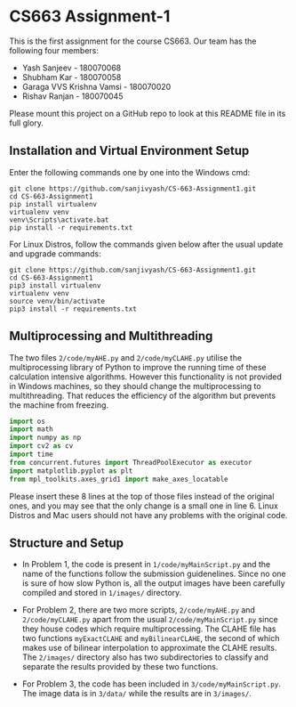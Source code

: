 # CS663 Assignment-1

This is the first assignment for the course CS663. Our team has the following four members:
- Yash Sanjeev - 180070068
- Shubham Kar - 180070058
- Garaga VVS Krishna Vamsi -  180070020
- Rishav Ranjan - 180070045

Please mount this project on a GitHub repo to look at this README file in its full glory. 

## Installation and Virtual Environment Setup

Enter the following commands one by one into the Windows cmd:

```
git clone https://github.com/sanjivyash/CS-663-Assignment1.git
cd CS-663-Assignment1
pip install virtualenv
virtualenv venv
venv\Scripts\activate.bat
pip install -r requirements.txt
```

For Linux Distros, follow the commands given below after the usual update and upgrade commands:

```
git clone https://github.com/sanjivyash/CS-663-Assignment1.git
cd CS-663-Assignment1
pip3 install virtualenv
virtualenv venv
source venv/bin/activate
pip3 install -r requirements.txt
```

## Multiprocessing and Multithreading

The two files ```2/code/myAHE.py``` and ```2/code/myCLAHE.py``` utilise the multiprocessing library of Python to improve the running time of these calculation intensive algorithms. 
However this functionality is not provided in Windows machines, so they should change the multiprocessing to multithreading. That reduces the efficiency of the algorithm but prevents the machine from freezing.

```python
import os
import math
import numpy as np 
import cv2 as cv
import time
from concurrent.futures import ThreadPoolExecutor as executor
import matplotlib.pyplot as plt 
from mpl_toolkits.axes_grid1 import make_axes_locatable
```
Please insert these 8 lines at the top of those files instead of the original ones, and you may see that the only change is a small one in line 6.
Linux Distros and Mac users should not have any problems with the original code.

## Structure and Setup

- In Problem 1, the code is present in ```1/code/myMainScript.py``` and the name of the functions follow the submission guidenelines. Since no one is sure of how slow Python is, all the output images have been carefully compiled and stored in ```1/images/``` directory.

- For Problem 2, there are two more scripts, ```2/code/myAHE.py``` and ```2/code/myCLAHE.py``` apart from the usual ```2/code/myMainScript.py``` since they house codes which require multiprocessing. The CLAHE file has two functions ```myExactCLAHE``` and ```myBilinearCLAHE```, the second of which makes use of bilinear interpolation to approximate the CLAHE results. The ```2/images/``` directory also has two subdirectories to classify and separate the results provided by these two functions.

- For Problem 3, the code has been included in ```3/code/myMainScript.py```. The image data is in ```3/data/``` while the results are in ```3/images/```.

